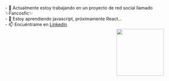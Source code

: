 
<span>
- 🔭 Actualmente estoy trabajando en un proyecto de red social llamado ✨Fancosfic✨ <br>
- 🌱 Estoy aprendiendo javascript, próximamente React... <br>
- 📫 Encuéntrame en <a href="https://www.linkedin.com/in/javiera-kammle/">Linkedin </a></span>
  <div class="divimg"  align="right"><img src="https://user-images.githubusercontent.com/26625809/177217878-96201b32-f3bc-483a-a6a7-34e138791fad.png" width="150px"></div>
